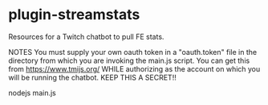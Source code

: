 # plugin-streamstats
Resources for a Twitch chatbot to pull FE stats.

NOTES
You must supply your own oauth token in a "oauth.token" file in the directory from which you are invoking the main.js script. You can get this from https://www.tmijs.org/ WHILE authorizing as the account on which you will be running the chatbot. KEEP THIS A SECRET!!

nodejs main.js

